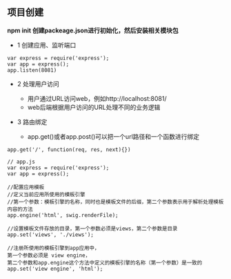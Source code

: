## 项目创建

**npm init 创建packeage.json进行初始化，然后安装相关模块包**

* 1 创建应用、监听端口
```
var express = require('express');
var app = express();
app.listen(8081)
```

* 2 处理用户访问

    * 用户通过URL访问web，例如http://localhost:8081/
    * web后端根据用户访问的URL处理不同的业务逻辑
    
* 3 路由绑定
    * app.get()或者app.post()可以把一个url路径和一个函数进行绑定
```
app.get('/', function(req, res, next){})
```


```
// app.js
var express = require('express');
var app = express();

//配置应用模板
//定义当前应用所使用的模板引擎
//第一个参数：模板引擎的名称，同时也是模板文件的后缀，第二个参数表示用于解析处理模板内容的方法
app.engine('html', swig.renderFile);

//设置模板文件存放的目录，第一个参数必须是views，第二个参数是目录
app.set('views', './views');

//注册所使用的模板引擎到app应用中，
第一个参数必须是 view engine，
第二个参数和app.engine这个方法中定义的模板引擎的名称（第一个参数）是一致的
app.set('view engine', 'html');
```




